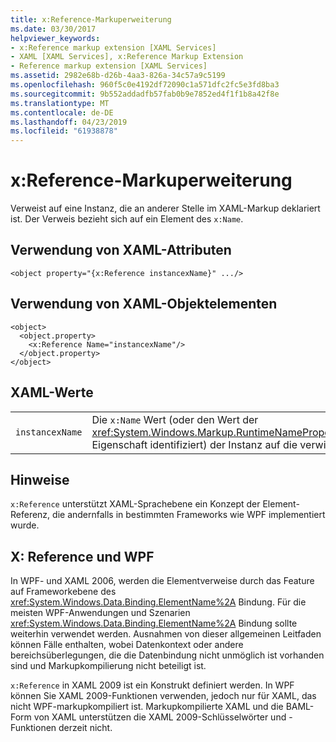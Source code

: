 ```yaml
---
title: x:Reference-Markuperweiterung
ms.date: 03/30/2017
helpviewer_keywords:
- x:Reference markup extension [XAML Services]
- XAML [XAML Services], x:Reference Markup Extension
- Reference markup extension [XAML Services]
ms.assetid: 2982e68b-d26b-4aa3-826a-34c57a9c5199
ms.openlocfilehash: 960f5c0e4192df72090c1a571dfc2fc5e3fd8ba3
ms.sourcegitcommit: 9b552addadfb57fab0b9e7852ed4f1f1b8a42f8e
ms.translationtype: MT
ms.contentlocale: de-DE
ms.lasthandoff: 04/23/2019
ms.locfileid: "61938878"
---
```

# <a name="xreference-markup-extension"></a>x:Reference-Markuperweiterung
Verweist auf eine Instanz, die an anderer Stelle im XAML-Markup deklariert ist. Der Verweis bezieht sich auf ein Element des `x:Name`.  
  
## <a name="xaml-attribute-usage"></a>Verwendung von XAML-Attributen  
  
```xaml  
<object property="{x:Reference instancexName}" .../>  
```  
  
## <a name="xaml-object-element-usage"></a>Verwendung von XAML-Objektelementen  
  
```xaml  
<object>  
  <object.property>  
    <x:Reference Name="instancexName"/>  
  </object.property>  
</object>  
```  
  
## <a name="xaml-values"></a>XAML-Werte  
  
|||  
|-|-|  
|`instancexName`|Die `x:Name` Wert (oder den Wert der <xref:System.Windows.Markup.RuntimeNamePropertyAttribute>-Eigenschaft identifiziert) der Instanz auf die verwiesen wird.|  
  
## <a name="remarks"></a>Hinweise  
 `x:Reference` unterstützt XAML-Sprachebene ein Konzept der Element-Referenz, die andernfalls in bestimmten Frameworks wie WPF implementiert wurde.  
  
## <a name="xreference-and-wpf"></a>X: Reference und WPF  
 In WPF- und XAML 2006, werden die Elementverweise durch das Feature auf Frameworkebene des <xref:System.Windows.Data.Binding.ElementName%2A> Bindung. Für die meisten WPF-Anwendungen und Szenarien <xref:System.Windows.Data.Binding.ElementName%2A> Bindung sollte weiterhin verwendet werden. Ausnahmen von dieser allgemeinen Leitfaden können Fälle enthalten, wobei Datenkontext oder andere bereichsüberlegungen, die die Datenbindung nicht unmöglich ist vorhanden sind und Markupkompilierung nicht beteiligt ist.  
  
 `x:Reference` in XAML 2009 ist ein Konstrukt definiert werden. In WPF können Sie XAML 2009-Funktionen verwenden, jedoch nur für XAML, das nicht WPF-markupkompiliert ist. Markupkompilierte XAML und die BAML-Form von XAML unterstützen die XAML 2009-Schlüsselwörter und -Funktionen derzeit nicht.
